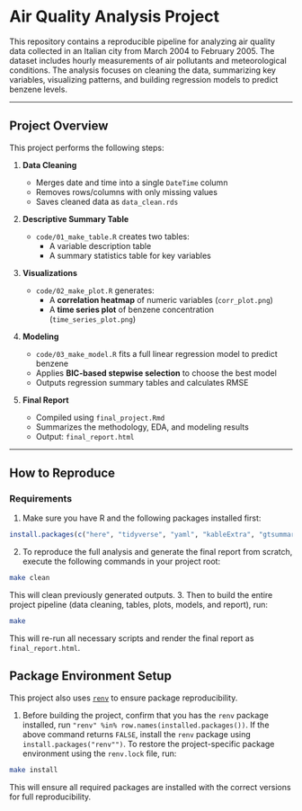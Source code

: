 
# Air Quality Analysis Project

This repository contains a reproducible pipeline for analyzing air quality data collected in an Italian city from March 2004 to February 2005. The dataset includes hourly measurements of air pollutants and meteorological conditions. The analysis focuses on cleaning the data, summarizing key variables, visualizing patterns, and building regression models to predict benzene levels.

---

## Project Overview

This project performs the following steps:

1. **Data Cleaning**  
   - Merges date and time into a single `DateTime` column  
   - Removes rows/columns with only missing values  
   - Saves cleaned data as `data_clean.rds`  

2. **Descriptive Summary Table**  
   - `code/01_make_table.R` creates two tables:  
     - A variable description table  
     - A summary statistics table for key variables  

3. **Visualizations**  
   - `code/02_make_plot.R` generates:  
     - A **correlation heatmap** of numeric variables (`corr_plot.png`)  
     - A **time series plot** of benzene concentration (`time_series_plot.png`)  

4. **Modeling**  
   - `code/03_make_model.R` fits a full linear regression model to predict benzene  
   - Applies **BIC-based stepwise selection** to choose the best model  
   - Outputs regression summary tables and calculates RMSE  

5. **Final Report**  
   - Compiled using `final_project.Rmd`  
   - Summarizes the methodology, EDA, and modeling results  
   - Output: `final_report.html`

---

##  How to Reproduce

###  Requirements
1. Make sure you have R and the following packages installed first:
```r
install.packages(c("here", "tidyverse", "yaml", "kableExtra", "gtsummary", "ggcorrplot", "gt", "broom.helpers", "cardx","car","parameters"))
```
2. To reproduce the full analysis and generate the final report from scratch, execute the following commands in your project root:
```bash
make clean
```
This will clean previously generated outputs.
3. Then to build the entire project pipeline (data cleaning, tables, plots, models, and report), run:
```bash
make 
```
This will re-run all necessary scripts and render the final report as `final_report.html`.


##  Package Environment Setup

This project also uses [`renv`](https://rstudio.github.io/renv/) to ensure package reproducibility.
1. Before building the project, confirm that you has the `renv` package installed, run `"renv" %in% row.names(installed.packages())`. If the above command returns `FALSE`, install the `renv` package using `install.packages("renv"")`.
To restore the project-specific package environment using the `renv.lock` file, run:
```bash
make install
```
This will ensure all required packages are installed with the correct versions for full reproducibility.